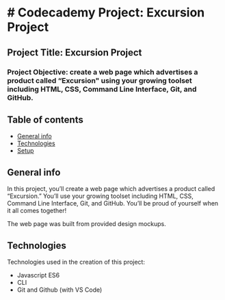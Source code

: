 # # Codecademy Project: Excursion Project

## Project Title: Excursion Project

### Project Objective: create a web page which advertises a product called “Excursion" using your growing toolset including HTML, CSS, Command Line Interface, Git, and GitHub.

## Table of contents

- [General info](#general-info)
- [Technologies](#technologies)
- [Setup](#setup)

## General info

In this project, you’ll create a web page which advertises a product called “Excursion.” You’ll use your growing toolset including HTML, CSS, Command Line Interface, Git, and GitHub. You’ll be proud of yourself when it all comes together!

The web page was built from provided design mockups.

## Technologies

Technologies used in the creation of this project:

- Javascript ES6
- CLI
- Git and Github (with VS Code)
